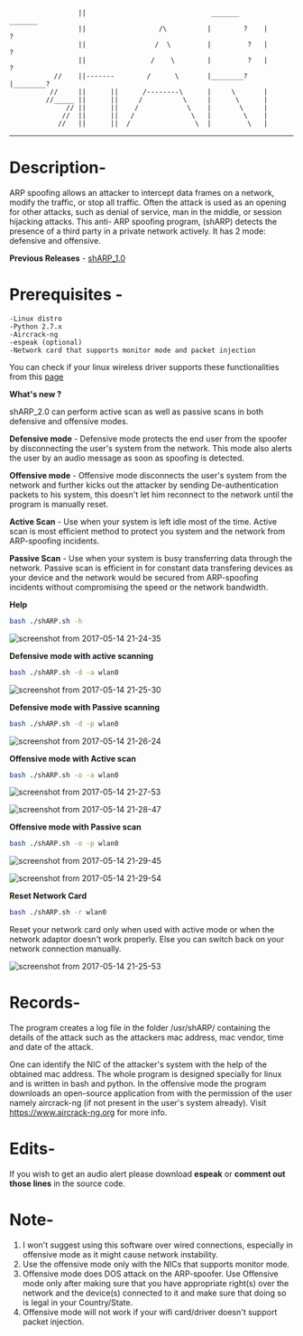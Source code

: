 
                     ||                               _______       _______          
                     ||                  /\          |        ?    |        ?     
                     ||                 /  \         |         ?   |         ?    
                     ||                /    \        |         ?   |         ?    
               //    ||-------        /      \       |________?    |________?     
              //     ||      ||      /--------\      |     \       |              
             //_____ ||      ||     /          \     |      \      |              
                  // ||      ||    /            \    |       \     |             
                 //  ||      ||   /              \   |        \    |             
                //   ||      ||  /                \  |         \   |             
 ____________________________________________________________________________________	  		   
				       		                       
 



# Description-

ARP spoofing allows an attacker to intercept data frames on a network, modify the traffic, or stop all traffic. Often the attack is used as an opening for other attacks, such as denial of service, man in the middle, or session hijacking attacks. This anti- ARP spoofing program, (shARP) detects the presence of a third party in a private network actively. It has 2 mode: defensive and offensive. 

**Previous Releases** - [shARP_1.0](https://github.com/europa502/shARP/releases/tag/v1.0)

# Prerequisites -

	-Linux distro
	-Python 2.7.x
	-Aircrack-ng
	-espeak (optional)
	-Network card that supports monitor mode and packet injection

You can check if your linux wireless driver supports these functionalities from this [page](https://wireless.wiki.kernel.org/en/users/drivers) 

**What's new ?**

shARP_2.0 can perform active scan as well as passive scans in both defensive and offensive modes.

**Defensive mode** - Defensive mode protects the end user from the spoofer by disconnecting the user's system from the network. This mode also alerts the user by an audio message as soon as spoofing is detected. 

**Offensive mode** - Offensive mode disconnects the user's system from the network and further kicks out the attacker by sending De-authentication packets to his system, this doesn't let him reconnect to the network until the program is manually reset. 

**Active Scan** - Use when your system is left idle most of the time. Active scan is most efficient method to protect you system and the network from ARP-spoofing incidents.

**Passive Scan** - Use when your system is busy transferring data through the network. Passive scan is efficient in for constant data transfering devices as your device and the network would be secured from ARP-spoofing incidents without compromising the speed or the network bandwidth.

**Help**
```bash
bash ./shARP.sh -h
```
![screenshot from 2017-05-14 21-24-35](https://cloud.githubusercontent.com/assets/26405791/26035852/2deac44c-38f1-11e7-9782-1b99456ae6a5.png)

**Defensive mode with active scanning**
```bash 
bash ./shARP.sh -d -a wlan0
```
![screenshot from 2017-05-14 21-25-30](https://cloud.githubusercontent.com/assets/26405791/26035891/c04506d6-38f1-11e7-8cbb-3a2a3a7cf500.png)
 

**Defensive mode with Passive scanning**

```bash
bash ./shARP.sh -d -p wlan0

```

![screenshot from 2017-05-14 21-26-24](https://cloud.githubusercontent.com/assets/26405791/26035897/d38c33ea-38f1-11e7-8bcf-68e5900f02d4.png)

**Offensive mode with Active scan**
```bash
bash ./shARP.sh -o -a wlan0
```
![screenshot from 2017-05-14 21-27-53](https://cloud.githubusercontent.com/assets/26405791/26035913/32030688-38f2-11e7-99c2-6cfc8cf41f9f.png)

![screenshot from 2017-05-14 21-28-47](https://cloud.githubusercontent.com/assets/26405791/26035922/41b40fbe-38f2-11e7-937d-c94e96bf6ccf.png)

**Offensive mode with Passive scan**
```bash
bash ./shARP.sh -o -p wlan0
```

![screenshot from 2017-05-14 21-29-45](https://cloud.githubusercontent.com/assets/26405791/26035927/48b349ec-38f2-11e7-843d-e564fdd4a129.png)

![screenshot from 2017-05-14 21-29-54](https://cloud.githubusercontent.com/assets/26405791/26035931/5943b40e-38f2-11e7-9513-b4b5926f7d9b.png)


**Reset Network Card** 
```bash 
bash ./shARP.sh -r wlan0
```

Reset your network card only when used with active mode or when the network adaptor doesn't work properly. Else you can switch back on your network connection manually.

![screenshot from 2017-05-14 21-25-53](https://cloud.githubusercontent.com/assets/26405791/26035935/6aa653be-38f2-11e7-93a4-eae4e22afbf9.png)


# Records-

The program creates a log file in the folder /usr/shARP/ containing the details of the attack such as the attackers mac address, mac vendor, time and date of the attack. 

One can identify the NIC of the attacker's system with the help of the obtained mac address. The whole program is designed specially for linux and is written in bash and python. In the offensive mode the program downloads an open-source application from with the permission of the user namely aircrack-ng (if not present in the user's system already). Visit https://www.aircrack-ng.org for more info.

# Edits-
If you wish to get an audio alert please download **espeak** or **comment out those lines** in the source code.


# Note-

1. I won't suggest using this software over wired connections, especially in offensive mode as it might cause network instability.
2. Use the offensive mode only with the NICs that supports monitor mode.
3. Offensive mode does DOS attack on the ARP-spoofer. Use Offensive mode only after making sure that you have appropriate right(s) over the network and the device(s) connected to it and make sure that doing so is legal in your Country/State.
4. Offensive mode will not work if your wifi card/driver doesn't support packet injection.

